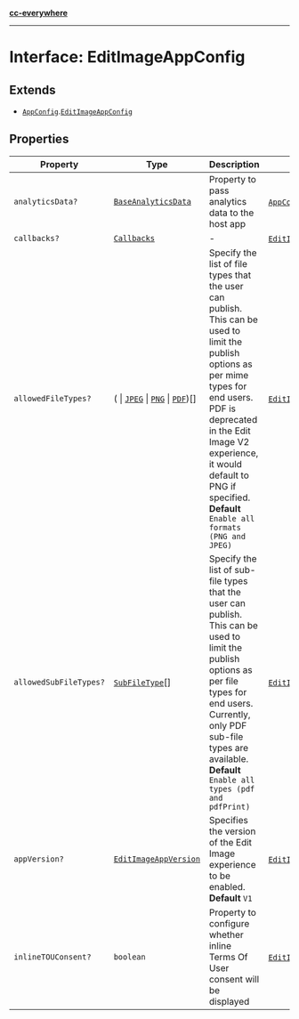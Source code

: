 [**cc-everywhere**](../../../../../../../index.md)

***

# Interface: EditImageAppConfig

## Extends

- [`AppConfig`](../../../app-config-types/interfaces/app-config.md).[`EditImageAppConfig`](../../../../module/app-config-types/interfaces/edit-image-app-config.md)

## Properties

| Property | Type | Description | Inherited from |
| ------ | ------ | ------ | ------ |
| `analyticsData?` | [`BaseAnalyticsData`](../../../../app-config-types/interfaces/base-analytics-data.md) | Property to pass analytics data to the host app | [`AppConfig`](../../../app-config-types/interfaces/app-config.md).[`analyticsData`](../../../app-config-types/interfaces/app-config.md#analyticsdata) |
| `callbacks?` | [`Callbacks`](../../../../callbacks-types/interfaces/callbacks.md) | - | [`EditImageAppConfig`](../../../../module/app-config-types/interfaces/edit-image-app-config.md).[`callbacks`](../../../../module/app-config-types/interfaces/edit-image-app-config.md#callbacks) |
| `allowedFileTypes?` | ( \| [`JPEG`](../../../../asset-types/enumerations/image-file-type.md#jpeg) \| [`PNG`](../../../../asset-types/enumerations/image-file-type.md#png) \| [`PDF`](../../../../asset-types/enumerations/pdf-file-type.md#pdf))[] | Specify the list of file types that the user can publish. This can be used to limit the publish options as per mime types for end users. PDF is deprecated in the Edit Image V2 experience, it would default to PNG if specified. **Default** `Enable all formats (PNG and JPEG)` | [`EditImageAppConfig`](../../../../module/app-config-types/interfaces/edit-image-app-config.md).[`allowedFileTypes`](../../../../module/app-config-types/interfaces/edit-image-app-config.md#allowedfiletypes) |
| `allowedSubFileTypes?` | [`SubFileType`](../../../../asset-types/enumerations/sub-file-type.md)[] | Specify the list of sub-file types that the user can publish. This can be used to limit the publish options as per file types for end users. Currently, only PDF sub-file types are available. **Default** `Enable all types (pdf and pdfPrint)` | [`EditImageAppConfig`](../../../../module/app-config-types/interfaces/edit-image-app-config.md).[`allowedSubFileTypes`](../../../../module/app-config-types/interfaces/edit-image-app-config.md#allowedsubfiletypes) |
| `appVersion?` | [`EditImageAppVersion`](../../../../module/app-config-types/enumerations/edit-image-app-version.md) | Specifies the version of the Edit Image experience to be enabled. **Default** `V1` | [`EditImageAppConfig`](../../../../module/app-config-types/interfaces/edit-image-app-config.md).[`appVersion`](../../../../module/app-config-types/interfaces/edit-image-app-config.md#appversion) |
| `inlineTOUConsent?` | `boolean` | Property to configure whether inline Terms Of User consent will be displayed | [`EditImageAppConfig`](../../../../module/app-config-types/interfaces/edit-image-app-config.md).[`inlineTOUConsent`](../../../../module/app-config-types/interfaces/edit-image-app-config.md#inlinetouconsent) |
